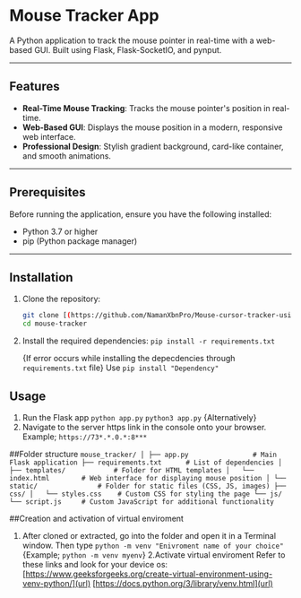 # Mouse Tracker App

A Python application to track the mouse pointer in real-time with a web-based GUI. Built using Flask, Flask-SocketIO, and pynput.


---

## Features

- **Real-Time Mouse Tracking**: Tracks the mouse pointer's position in real-time.
- **Web-Based GUI**: Displays the mouse position in a modern, responsive web interface.
- **Professional Design**: Stylish gradient background, card-like container, and smooth animations.

---

## Prerequisites

Before running the application, ensure you have the following installed:

- Python 3.7 or higher
- pip (Python package manager)

---

## Installation

1. Clone the repository:
   ```bash
   git clone [(https://github.com/NamanXbnPro/Mouse-cursor-tracker-using-Python-Flask-.git)](url)
   cd mouse-tracker
2. Install the required dependencies:
   `pip install -r requirements.txt`

   {If error occurs while installing the depecdencies through `requirements.txt` file}
   Use `pip install "Dependency"`

## Usage 
1. Run the Flask app
   `python app.py`
    `python3 app.py`  {Alternatively}
2. Navigate to the server https link in the console onto your browser.
   Example; `https://73*.*.0.*:8***`

##Folder structure 
 `mouse_tracker/
│
├── app.py                # Main Flask application
├── requirements.txt      # List of dependencies
│
├── templates/            # Folder for HTML templates
│   └── index.html        # Web interface for displaying mouse position
│
└── static/               # Folder for static files (CSS, JS, images)
    ├── css/
    │   └── styles.css    # Custom CSS for styling the page
    └── js/
        └── script.js     # Custom JavaScript for additional functionality`

##Creation and activation of virtual enviroment
1. After cloned or extracted, go into the folder and open it in a Terminal window. Then type
  `python -m venv "Enivroment name of your choice"` {Example; `python -m venv myenv`}
2.Activate virtual enviroment
  Refer to these links and look for your device os: [https://www.geeksforgeeks.org/create-virtual-environment-using-venv-python/](url)
                                                    [https://docs.python.org/3/library/venv.html](url)
